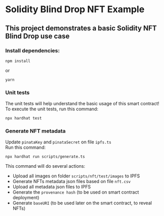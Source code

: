 # Solidity Blind Drop NFT Example

## This project demonstrates a basic Solidity NFT Blind Drop use case

### Install dependencies:

```shell
npm install
```

or

```shell
yarn
```

### Unit tests

The unit tests will help understand the basic usage of this smart contract!  
To execute the unit tests, run this command:

```shell
npx hardhat test
```

### Generate NFT metadata

Update `pinataKey` and `pinataSecret` on file `ipfs.ts`  
Run this command:

```shell
npx hardhat run scripts/generate.ts
```

This command will do several actions:

- Upload all images on folder `scripts/nft/test/images` to IPFS
- Generate NFTs metadata json files based on file `nft.csv`
- Upload all metadata json files to IPFS
- Generate the `provenance hash` (to be used on smart contract deployment)
- Generate `baseURI` (to be used later on the smart contract, to reveal NFTs)
